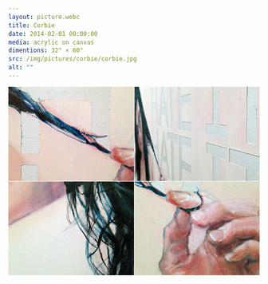 ```yaml
---
layout: picture.webc
title: Corbie
date: 2014-02-01 00:00:00
media: acrylic on canvas
dimentions: 32" × 60"
src: /img/pictures/corbie/corbie.jpg
alt: ""
---
```


<div style="display:grid; gap:1px; grid-template: auto / repeat(2, 1fr)">
  <img loading="lazy" decoding="async" alt="" src="/img/pictures/corbie/corbie-detail-01.jpg">
  <img loading="lazy" decoding="async" alt="" src="/img/pictures/corbie/corbie-detail-02.jpg">
  <img loading="lazy" decoding="async" alt="" src="/img/pictures/corbie/corbie-detail-03.jpg">
  <img loading="lazy" decoding="async" alt="" src="/img/pictures/corbie/corbie-detail-04.jpg">
</div>
